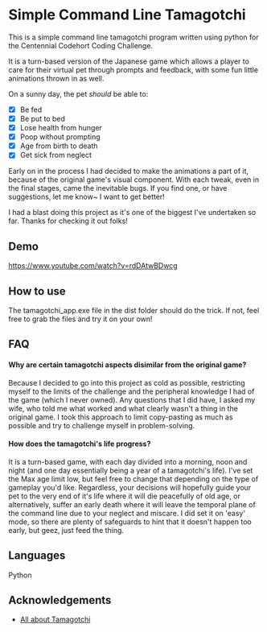 
# Simple Command Line Tamagotchi

This is a simple command line tamagotchi program written using python for the Centennial Codehort Coding Challenge.

It is a turn-based version of the Japanese game which allows a player to care for their virtual pet through prompts and feedback, with some fun little animations thrown in as well. 

On a sunny day, the pet *should* be able to:

- [x] Be fed
- [x] Be put to bed
- [x] Lose health from hunger
- [x] Poop without prompting
- [x] Age from birth to death
- [x] Get sick from neglect

Early on in the process I had decided to make the animations a part of it, because of the original game's visual component. With each tweak, even in the final stages, came the inevitable bugs. If you find one, or have suggestions, let me know~ I want to get better!

I had a blast doing this project as it's one of the biggest I've undertaken so far. Thanks for checking it out folks!


## Demo

https://www.youtube.com/watch?v=rdDAtwBDwcg

## How to use

The tamagotchi_app.exe file in the dist folder should do the trick. If not, feel free to grab the files and try it on your own!


## FAQ

#### Why are certain tamagotchi aspects disimilar from the original game?

Because I decided to go into this project as cold as possible, restricting myself to the limits of the challenge and the peripheral knowledge I had of the game (which I never owned). Any questions that I did have, I asked my wife, who told me what worked and what clearly wasn't a thing in the original game. I took this approach to limit copy-pasting as much as possible and try to challenge myself in problem-solving.

#### How does the tamagotchi's life progress?

It is a turn-based game, with each day divided into a morning, noon and night (and one day essentially being a year of a tamagotchi's life). I've set the Max age limit low, but feel free to change that depending on the type of gameplay you'd like. Regardless, your decisions will hopefully guide your pet to the very end of it's life where it will die peacefully of old age, or alternatively, suffer an early death where it will leave the temporal plane of the command line due to your neglect and miscare. I did set it on 'easy' mode, so there are plenty of safeguards to hint that it doesn't happen too early, but geez, just feed the thing.

## Languages
Python


## Acknowledgements

 - [All about Tamagotchi](https://tamagotchi.fandom.com/wiki/Main_Page)


